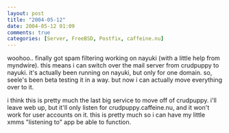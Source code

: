 ```yaml
---
layout: post
title: "2004-05-12"
date: 2004-05-12 01:09
comments: true
categories: [Server, FreeBSD, Postfix, caffeine.nu]
---
```

woohoo.. finally got spam filtering working on nayuki (with a little help from myndwire).  this means i can switch over the mail server from crudpuppy to nayuki.  it's actually been running on nayuki, but only for one domain.  so, seele's been beta testing it in a way.  but now i can actually move everything over to it.

i think this is pretty much the last big service to move off of crudpuppy.  i'll leave web up, but it'll only listen for crudpuppy.caffeine.nu, and it won't work for user accounts on it.  this is pretty much so i can have my little xmms "listening to" app be able to function.
